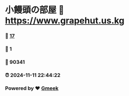 # 小饅頭の部屋 :link: https://www.grapehut.us.kg 
### :page_facing_up: [17](https://www.grapehut.us.kg/tag.html) 
### :speech_balloon: 1 
### :hibiscus: 90341 
### :alarm_clock: 2024-11-11 22:44:22 
### Powered by :heart: [Gmeek](https://github.com/Meekdai/Gmeek)
